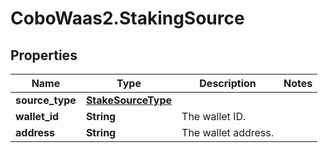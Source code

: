 # CoboWaas2.StakingSource

## Properties

Name | Type | Description | Notes
------------ | ------------- | ------------- | -------------
**source_type** | [**StakeSourceType**](StakeSourceType.md) |  | 
**wallet_id** | **String** | The wallet ID. | 
**address** | **String** | The wallet address. | 


